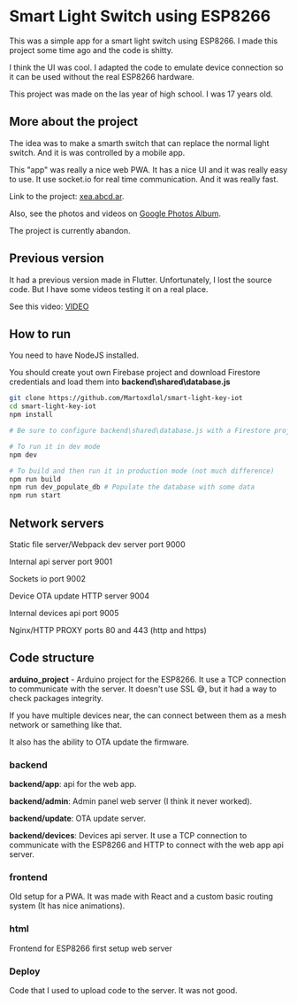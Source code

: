 # Smart Light Switch using ESP8266

This was a simple app for a smart light switch using ESP8266.
I made this project some time ago and the code is shitty.

I think the UI was cool.
I adapted the code to emulate device connection so it can be used without the real ESP8266 hardware.

This project was made on the las year of high school. I was 17 years old.

## More about the project

The idea was to make a smarth switch that can replace the normal light switch.
And it is was controlled by a mobile app.

This "app" was really a nice web PWA. It has a nice UI and it was really easy to use.
It use socket.io for real time communication. And it was really fast.

Link to the project: [xea.abcd.ar](https://xea.abcd.ar/).

Also, see the photos and videos on [Google Photos Album](https://photos.app.goo.gl/4aNGrXZGodCf92ZD9).

The project is currently abandon.

## Previous version

It had a previous version made in Flutter. Unfortunately, I lost the source code.
But I have some videos testing it on a real place.

See this video: [VIDEO](https://photos.google.com/share/AF1QipMsgXVrWToOgmYFuxDvQsbgIY--WtbpsfxvFUaLBu1ASUmpyL74f-zU_n-dS8T1Wg/photo/AF1QipPoGlzcET_1j03l7ydm1dQgOfIJAOIIyFxOzA24?key=S3JjeUN4RElrbmtLZGpKenJKeHNkaklIX192TndR)

## How to run

You need to have NodeJS installed.

You should create yout own Firebase project and download Firestore credentials and load them into **backend\shared\database.js**

```bash
git clone https://github.com/Martoxdlol/smart-light-key-iot
cd smart-light-key-iot
npm install

# Be sure to configure backend\shared\database.js with a Firestore project

# To run it in dev mode
npm dev

# To build and then run it in production mode (not much difference)
npm run build
npm run dev_populate_db # Populate the database with some data
npm run start
```


## Network servers

Static file server/Webpack dev server port 9000

Internal api server port 9001

Sockets io port 9002

Device OTA update HTTP server 9004

Internal devices api port 9005

Nginx/HTTP PROXY ports 80 and 443 (http and https)

## Code structure

**arduino_project** - Arduino project for the ESP8266.
It use a TCP connection to communicate with the server.
It doesn't use SSL 😅, but it had a way to check packages integrity.

If you have multiple devices near, the can connect between them as a mesh network or samething like that.

It also has the ability to OTA update the firmware.

### **backend**

**backend/app**: api for the web app.

**backend/admin**: Admin panel web server (I think it never worked).

**backend/update**: OTA update server.

**backend/devices**: Devices api server. It use a TCP connection to communicate with the ESP8266 and HTTP to connect with the web app api server.


### **frontend**

Old setup for a PWA. It was made with React and a custom basic routing system (It has nice animations).

### **html**

Frontend for ESP8266 first setup web server

### **Deploy**

Code that I used to upload code to the server. It was not good. 